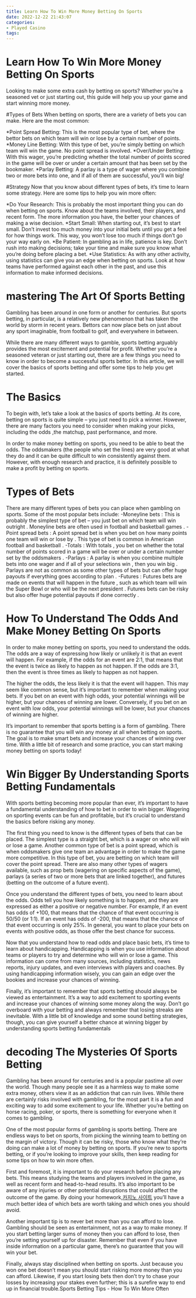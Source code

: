 ```yaml
---
title: Learn How To Win More Money Betting On Sports 
date: 2022-12-22 21:43:07
categories:
- Played Casino
tags:
---
```



#  Learn How To Win More Money Betting On Sports 

Looking to make some extra cash by betting on sports? Whether you’re a seasoned vet or just starting out, this guide will help you up your game and start winning more money.

#Types of Bets
When betting on sports, there are a variety of bets you can make. Here are the most common:

*Point Spread Betting: This is the most popular type of bet, where the bettor bets on which team will win or lose by a certain number of points.
*Money Line Betting: With this type of bet, you’re simply betting on which team will win the game. No point spread is involved.
*Over/Under Betting: With this wager, you’re predicting whether the total number of points scored in the game will be over or under a certain amount that has been set by the bookmaker.
*Parlay Betting: A parlay is a type of wager where you combine two or more bets into one, and if all of them are successful, you’ll win big!

#Strategy
Now that you know about different types of bets, it’s time to learn some strategy. Here are some tips to help you win more often:

*Do Your Research: This is probably the most important thing you can do when betting on sports. Know about the teams involved, their players, and recent form. The more information you have, the better your chances of making a wise decision. 
*Start Small: When starting out, it’s best to start small. Don’t invest too much money into your initial bets until you get a feel for how things work. This way, you won’t lose too much if things don’t go your way early on. 
*Be Patient: In gambling as in life, patience is key. Don’t rush into making decisions; take your time and make sure you know what you’re doing before placing a bet.   *Use Statistics: As with any other activity, using statistics can give you an edge when betting on sports. Look at how teams have performed against each other in the past, and use this information to make informed decisions.

#  mastering The Art Of Sports Betting 

Gambling has been around in one form or another for centuries. But sports betting, in particular, is a relatively new phenomenon that has taken the world by storm in recent years. Bettors can now place bets on just about any sport imaginable, from football to golf, and everywhere in between.

While there are many different ways to gamble, sports betting arguably provides the most excitement and potential for profit. Whether you’re a seasoned veteran or just starting out, there are a few things you need to know in order to become a successful sports bettor. In this article, we will cover the basics of sports betting and offer some tips to help you get started.

# The Basics 

To begin with, let’s take a look at the basics of sports betting. At its core, betting on sports is quite simple – you just need to pick a winner. However, there are many factors you need to consider when making your picks, including the odds ,the matchup, past performance, and more.

In order to make money betting on sports, you need to be able to beat the odds. The oddsmakers (the people who set the lines) are very good at what they do and it can be quite difficult to win consistently against them. However, with enough research and practice, it is definitely possible to make a profit by betting on sports.

# Types of Bets 

There are many different types of bets you can place when gambling on sports. Some of the most popular bets include: 
-Moneyline bets : This is probably the simplest type of bet – you just bet on which team will win outright . Moneyline bets are often used in football and basketball games .
-Point spread bets : A point spread bet is when you bet on how many points one team will win or lose by . This type of bet is common in American football and basketball . 
-Totals : With totals , you bet on whether the total number of points scored in a game will be over or under a certain number set by the oddsmakers . 
-Parlays : A parlay is when you combine multiple bets into one wager and if all of your selections win , then you win big . Parlays are not as common as some other types of bets but can offer huge payouts if everything goes according to plan . 
-Futures : Futures bets are made on events that will happen in the future , such as which team will win the Super Bowl or who will be the next president . Futures bets can be risky but also offer huge potential payouts if done correctly .

#  How To Understand The Odds And Make Money Betting On Sports 

In order to make money betting on sports, you need to understand the odds. The odds are a way of expressing how likely or unlikely it is that an event will happen. For example, if the odds for an event are 2:1, that means that the event is twice as likely to happen as not happen. If the odds are 3:1, then the event is three times as likely to happen as not happen.

The higher the odds, the less likely it is that the event will happen. This may seem like common sense, but it’s important to remember when making your bets. If you bet on an event with high odds, your potential winnings will be higher, but your chances of winning are lower. Conversely, if you bet on an event with low odds, your potential winnings will be lower, but your chances of winning are higher.

It’s important to remember that sports betting is a form of gambling. There is no guarantee that you will win any money at all when betting on sports. The goal is to make smart bets and increase your chances of winning over time. With a little bit of research and some practice, you can start making money betting on sports today!

#  Win Bigger By Understanding Sports Betting Fundamentals 

With sports betting becoming more popular than ever, it’s important to have a fundamental understanding of how to bet in order to win bigger. Wagering on sporting events can be fun and profitable, but it’s crucial to understand the basics before risking any money.

The first thing you need to know is the different types of bets that can be placed. The simplest type is a straight bet, which is a wager on who will win or lose a game. Another common type of bet is a point spread, which is when oddsmakers give one team an advantage in order to make the game more competitive. In this type of bet, you are betting on which team will cover the point spread. There are also many other types of wagers available, such as prop bets (wagering on specific aspects of the game), parlays (a series of two or more bets that are linked together), and futures (betting on the outcome of a future event).

Once you understand the different types of bets, you need to learn about the odds. Odds tell you how likely something is to happen, and they are expressed as either a positive or negative number. For example, if an event has odds of +100, that means that the chance of that event occurring is 50/50 (or 1:1). If an event has odds of -200, that means that the chance of that event occurring is only 25%. In general, you want to place your bets on events with positive odds, as those offer the best chance for success.

Now that you understand how to read odds and place basic bets, it’s time to learn about handicapping. Handicapping is when you use information about teams or players to try and determine who will win or lose a game. This information can come from many sources, including statistics, news reports, injury updates, and even interviews with players and coaches. By using handicapping information wisely, you can gain an edge over the bookies and increase your chances of winning.

Finally, it’s important to remember that sports betting should always be viewed as entertainment. It’s a way to add excitement to sporting events and increase your chances of winning some money along the way. Don’t go overboard with your betting and always remember that losing streaks are inevitable. With a little bit of knowledge and some sound betting strategies, though, you can give yourself a better chance at winning bigger by understanding sports betting fundamentals

#  decoding The Mysteries Of Sports Betting



Gambling has been around for centuries and is a popular pastime all over the world. Though many people see it as a harmless way to make some extra money, others view it as an addiction that can ruin lives. While there are certainly risks involved with gambling, for the most part it is a fun and exciting way to add some excitement to your life. Whether you’re betting on horse racing, poker, or sports, there is something for everyone when it comes to gambling.

One of the most popular forms of gambling is sports betting. There are endless ways to bet on sports, from picking the winning team to betting on the margin of victory. Though it can be risky, those who know what they’re doing can make a lot of money by betting on sports. If you’re new to sports betting, or if you’re looking to improve your skills, then keep reading for some tips on how to win more often.

First and foremost, it is important to do your research before placing any bets. This means studying the teams and players involved in the game, as well as recent form and head-to-head results. It’s also important to be aware of any injuries or other potential disruptions that could affect the outcome of the game. By doing your homework,[카지노 사이트](https://choegocasino.com/) you’ll have a much better idea of which bets are worth taking and which ones you should avoid.

Another important tip is to never bet more than you can afford to lose. Gambling should be seen as entertainment, not as a way to make money. If you start betting larger sums of money then you can afford to lose, then you’re setting yourself up for disaster. Remember that even if you have inside information on a particular game, there’s no guarantee that you will win your bet.

Finally, always stay disciplined when betting on sports. Just because you won one bet doesn’t mean you should start risking more money than you can afford. Likewise, if you start losing bets then don’t try to chase your losses by increasing your stakes even further; this is a surefire way to end up in financial trouble.Sports Betting Tips - How To Win More Often